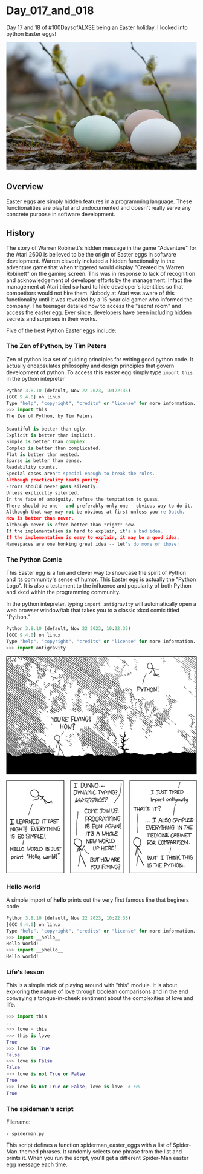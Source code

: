 # Day_017_and_018

Day 17 and 18 of #100DaysofALXSE being an Easter holiday, I looked into python Easter eggs!

![python Easter Eggs](image.png)

## Overview
Easter eggs are simply hidden features in a programming language. These functionalities are playful and undocumented and doesn't really serve any concrete purpose in software development. 

## History
The story of Warren Robinett's hidden message in the game "Adventure" for the Atari 2600 is believed to be the origin of Easter eggs in software development. Warren cleverly included a hidden functionality in the adventure game that when triggered would display "Created by Warren Robinett" on the gaming screen.
This was in response to lack of recognition and acknowledgement of developer efforts by the management. Infact the management at Atari tried so hard to hide developer's identities so that competitors would not hire them. Nobody at Atari was aware of this functionality until it was revealed by a 15-year old gamer who informed the company. The teenager detailed how to access the "secret room" and access the easter egg.
Ever since, developers have been including hidden secrets and surprises in their works. 

Five of the best Python Easter eggs include:

### The Zen of Python, by Tim Peters
Zen of python is a set of guiding principles for writing good python code. It actually encapsulates philosophy and design principles that govern development of python. 
To access this easter egg simply type `import this` in the python intepreter

```py
Python 3.8.10 (default, Nov 22 2023, 10:22:35)
[GCC 9.4.0] on linux
Type "help", "copyright", "credits" or "license" for more information.
>>> import this
The Zen of Python, by Tim Peters

Beautiful is better than ugly.
Explicit is better than implicit.
Simple is better than complex.
Complex is better than complicated.
Flat is better than nested.
Sparse is better than dense.
Readability counts.
Special cases aren't special enough to break the rules.
Although practicality beats purity.
Errors should never pass silently.
Unless explicitly silenced.
In the face of ambiguity, refuse the temptation to guess.
There should be one-- and preferably only one --obvious way to do it.
Although that way may not be obvious at first unless you're Dutch.
Now is better than never.
Although never is often better than *right* now.
If the implementation is hard to explain, it's a bad idea.
If the implementation is easy to explain, it may be a good idea.
Namespaces are one honking great idea -- let's do more of those!
```


### The Python Comic
This Easter egg is a fun and clever way to showcase the spirit of Python and its community's sense of humor. This Easter egg is actually the "Python Logo". It is also a testament to the influence and popularity of both Python and xkcd within the programming community.

In the python intepreter, typing `import antigravity` will automatically open a web browser window/tab that takes you to a classic xkcd comic titled "Python." 
```py
Python 3.8.10 (default, Nov 22 2023, 10:22:35)
[GCC 9.4.0] on linux
Type "help", "copyright", "credits" or "license" for more information.
>>> import antigravity
```

![The comic](image-1.png)


### Hello world
A simple import of __hello__ prints out the very first famous line that beginers code

```py
Python 3.8.10 (default, Nov 22 2023, 10:22:35)
[GCC 9.4.0] on linux
Type "help", "copyright", "credits" or "license" for more information.
>>> import __hello__
Hello World!
>>> import __phello__
Hello world!
```


### Life's lesson
This is a simple trick of playing around with "this" module. It is about exploring the nature of love through boolean comparisons and in the end conveying a tongue-in-cheek sentiment about the complexities of love and life.

```py
>>> import this
...
>>> love = this
>>> this is love
True
>>> love is True
False
>>> love is False
False
>>> love is not True or False
True
>>> love is not True or False; love is love  # FML
True
```


### The spideman's script

Filename:

    - spiderman.py
This script defines a function spiderman_easter_eggs with a list of Spider-Man-themed phrases. It randomly selects one phrase from the list and prints it. When you run the script, you'll get a different Spider-Man easter egg message each time.
